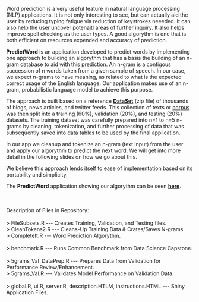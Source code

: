 Word prediction is a very useful feature in natural language processing (NLP) applications. It is not only interesting to see, but can actually aid the user by reducing typing fatigue via reduction of keystrokes neeeded. It can also help the user uncover potenaitl areas of further inquiry. It also helps improve spell checking as the user types. A good algorythm is one that is both efficient on resources expended and accuracy of prediction.

<b>PredictWord</b> is an application developed to predict words by implementing one approach to building an algorythm that has a basis the building of an n-gram database to aid with this prediction. An n-gram is a contigous succession of n words taken from a given sample of speech. In our case, we expect n-grams to have meaning, as related to what is the expected correct usage of the English language. Our application makes use of an n-gram, probabilistic language model to achieve this purpose.

The approach is built based on a reference 
<b><a href="https://d396qusza40orc.cloudfront.net/dsscapstone/dataset/Coursera-SwiftKey.zip">DataSet</a></b>
 (zip file) of thousands of blogs, news articles, and twitter feeds. This collection of texts or <u>corpus</u> was then split into a training (60%), validation (20%), and testing (20%) datasets. The training dataset was carefully prepared into n=1 to n=5 n-grams by cleaning, tokenization, and further processing of data that was subsequently saved into data tables to be used by the final application.
 
In our app we cleanup and tokenize an n-gram (text input) from the user and apply our algorythm to predict the next word. We will get into more detail in the following slides on how we go about this.

We believe this approach lends itself to ease of implementation based on its portability and simplicity.

The <b>PredictWord</b> application showing our algorythm can be seen 
<b><a href="https://tomyr95.shinyapps.io/WordPredict/">here</a></b>.

<br><br>
Description of Files in Repository:
<br>
<br>> FileSubsets.R --- Creates Training, Validation, and Testing files.
<br>> CleanTokens2.R --- Cleans-Up Training Data & Crates/Saves N-grams.
<br>> CompleteIt.R --- Word Prediction Algorythm.
<br>
<br>> benchmark.R --- Runs Common Benchmark from Data Science Capstone.
<br>
<br>> 5grams_Val_DataPrep.R --- Prepares Data from Validation for Performance Review/Enhancement.
<br>> 5grams_Val.R --- Validates Model Performance on Validation Data.
<br>
<br>> global.R, ui.R, server.R, description.HTLM, instructions.HTML --- Shiny Application Files.
